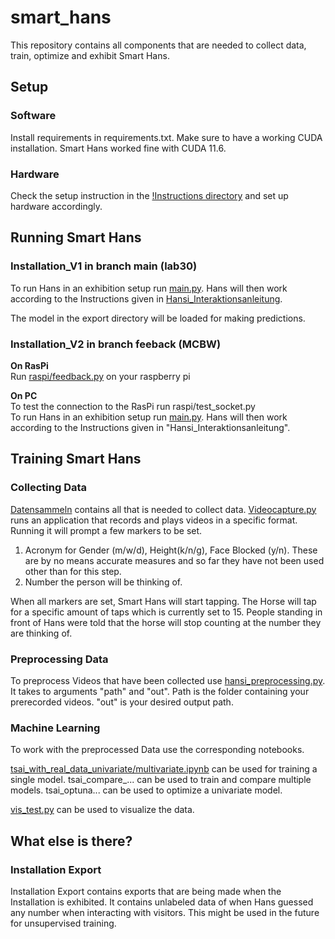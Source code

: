 # smart_hans
This repository contains all components that are needed to collect data, train, optimize and exhibit Smart Hans. 


## Setup

### Software

Install requirements in requirements.txt. Make sure to have a working CUDA installation. Smart Hans worked fine with CUDA 11.6.

### Hardware

Check the setup instruction in the [!Instructions directory](!Instruction) and set up hardware accordingly.

## Running Smart Hans

### Installation_V1 in branch main (lab30)
To run Hans in an exhibition setup run [main.py](main.py). Hans will then work according to the Instructions given in [Hansi_Interaktionsanleitung](Hansi_Interaktionsanleitung.md).

The model in the export directory will be loaded for making predictions.

### Installation_V2 in branch feeback (MCBW)
**On RasPi** <br>
Run [raspi/feedback.py](raspi/feedback.py) on your raspberry pi

**On PC** <br>
To test the connection to the RasPi run raspi/test_socket.py <br>
To run Hans in an exhibition setup run [main.py](main.py). Hans will then work according to the Instructions given in "Hansi_Interaktionsanleitung".

## Training Smart Hans

### Collecting Data

[Datensammeln](datensammeln) contains all that is needed to collect data. [Videocapture.py](datensammeln/videocapture.py) runs an application that records and plays videos in a specific format. Running it will prompt a few markers to be set.

1. Acronym for Gender (m/w/d), Height(k/n/g), Face Blocked (y/n). These are by no means accurate measures and so far they have not been used other than for this step.
2. Number the person will be thinking of.

When all markers are set, Smart Hans will start tapping. The Horse will tap for a specific amount of taps which is currently set to 15. People standing in front of Hans were told that the horse will stop counting at the number they are thinking of. 

### Preprocessing Data

To preprocess Videos that have  been collected use [hansi_preprocessing.py](Machine_learning/hansi_preprocessing.py). It takes to arguments "path" and "out". Path is the folder containing your prerecorded videos. "out" is your desired output path. 

### Machine Learning

To work with the preprocessed Data use the corresponding notebooks.

[tsai_with_real_data_univariate/multivariate.ipynb](Machine_learning/tsai_optuna_optimize_with_real_data_univariate.ipynb) can be used for training a single model.
tsai_compare_... can be used to train and compare multiple models.
tsai_optuna... can be used to optimize a univariate model.

[vis_test.py](Machine_learning/vis_test.py) can be used to visualize the data.

## What else is there?

### Installation Export

Installation Export contains exports that are being made when the Installation is exhibited. It contains unlabeled data of when Hans guessed any number when interacting with visitors. This might be used in the future for unsupervised training.




